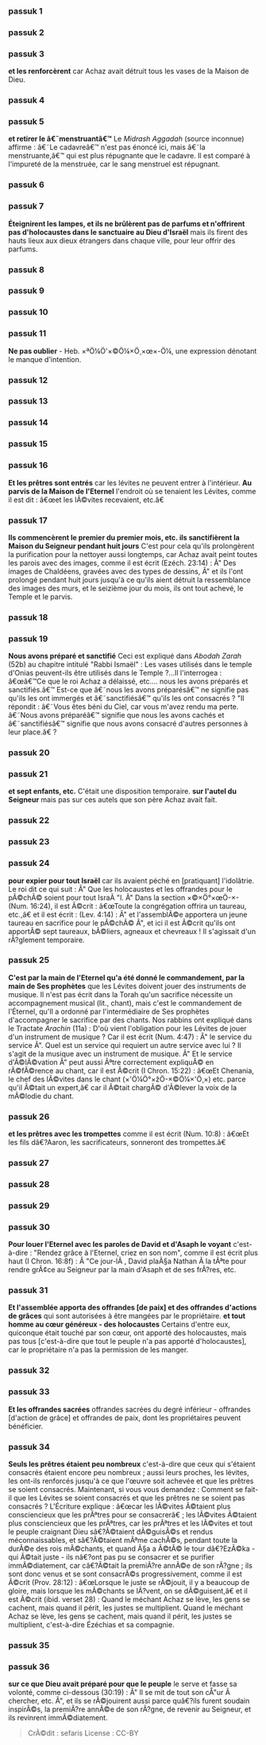 
### passuk 1

### passuk 2

### passuk 3
<b>et les renforcèrent</b> car Achaz avait détruit tous les vases de la Maison de Dieu.

### passuk 4

### passuk 5
<b>et retirer le â€˜menstruantâ€™</b> Le <i>Midrash Aggadah</i> (source inconnue) affirme : â€˜Le cadavreâ€™ n'est pas énoncé ici, mais â€˜la menstruante,â€™ qui est plus répugnante que le cadavre. Il est comparé à l'impureté de la menstruée, car le sang menstruel est répugnant.

### passuk 6

### passuk 7
<b>Éteignirent les lampes, et ils ne brûlèrent pas de parfums et n'offrirent pas d'holocaustes dans le sanctuaire au Dieu d'Israël</b> mais ils firent des hauts lieux aux dieux étrangers dans chaque ville, pour leur offrir des parfums.

### passuk 8

### passuk 9

### passuk 10

### passuk 11
<b>Ne pas oublier</b> - Heb. ×ªÖ¼Ö'×©Ö¼×Ö¸×œ×-Ö¼, une expression dénotant le manque d'intention.

### passuk 12

### passuk 13

### passuk 14

### passuk 15

### passuk 16
<b>Et les prêtres sont entrés</b> car les lévites ne peuvent entrer à l'intérieur.
<b>Au parvis de la Maison de l'Eternel</b> l'endroit où se tenaient les Lévites, comme il est dit : â€œet les lÃ©vites recevaient, etc.â€

### passuk 17
<b>Ils commencèrent le premier du premier mois, etc. ils sanctifièrent la Maison du Seigneur pendant huit jours</b> C'est pour cela qu'ils prolongèrent la purification pour la nettoyer aussi longtemps, car Achaz avait peint toutes les parois avec des images, comme il est écrit (Ezéch. 23:14) : Â" Des images de Chaldéens, gravées avec des types de dessins, Â" et ils l'ont prolongé pendant huit jours jusqu'à ce qu'ils aient détruit la ressemblance des images des murs, et le seizième jour du mois, ils ont tout achevé, le Temple et le parvis.

### passuk 18

### passuk 19
<b>Nous avons préparé et sanctifié</b> Ceci est expliqué dans <i>Abodah Zarah</i> (52b) au chapitre intitulé "Rabbi Ismaël" : Les vases utilisés dans le temple d'Onias peuvent-ils être utilisés dans le Temple ?...Il l'interrogea : â€œâ€™Ce que le roi Achaz a délaissé, etc.... nous les avons préparés et sanctifiés.â€™ Est-ce que â€˜nous les avons préparésâ€™ ne signifie pas qu'ils les ont immergés et â€˜sanctifiésâ€™ qu'ils les ont consacrés ? "Il répondit : â€˜Vous êtes béni du Ciel, car vous m'avez rendu ma perte. â€˜Nous avons préparéâ€™ signifie que nous les avons cachés et â€˜sanctifiésâ€™ signifie que nous avons consacré d'autres personnes à leur place.â€ ?

### passuk 20

### passuk 21
<b>et sept enfants, etc.</b> C'était une disposition temporaire.
<b>sur l'autel du Seigneur</b> mais pas sur ces autels que son père Achaz avait fait.

### passuk 22

### passuk 23

### passuk 24
<b>pour expier pour tout Israël</b> car ils avaient péché en [pratiquant] l'idolâtrie. Le roi dit ce qui suit : Â" Que les holocaustes et les offrandes pour le pÃ©chÃ© soient pour tout IsraÃ "l. Â" Dans la section ×©×Ö°×œÖ-×- (Num. 16:24), il est Ã©crit : â€œToute la congrégation offrira un taureau, etc.,â€ et il est écrit : (Lev. 4:14) : Â" et l'assemblÃ©e apportera un jeune taureau en sacrifice pour le pÃ©chÃ© Â", et ici il est Ã©crit qu'ils ont apportÃ© sept taureaux, bÃ©liers, agneaux et chevreaux ! Il s'agissait d'un rÃ?glement temporaire.

### passuk 25
<b>C'est par la main de l'Eternel qu'a été donné le commandement, par la main de Ses prophètes</b> que les Lévites doivent jouer des instruments de musique. Il n'est pas écrit dans la Torah qu'un sacrifice nécessite un accompagnement musical (lit., chant), mais c'est le commandement de l'Éternel, qu'Il a ordonné par l'intermédiaire de Ses prophètes d'accompagner le sacrifice par des chants. Nos rabbins ont expliqué dans le Tractate <i>Arachin</i> (11a) : D'où vient l'obligation pour les Lévites de jouer d'un instrument de musique ? Car il est écrit (Num. 4:47) : Â" le service du service Â". Quel est un service qui requiert un autre service avec lui ? Il s'agit de la musique avec un instrument de musique. Â" Et le service d'Ã©lÃ©vation Â" peut aussi Ãªtre correctement expliquÃ© en rÃ©fÃ©rence au chant, car il est Ã©crit (I Chron. 15:22) : â€œEt Chenania, le chef des lÃ©vites dans le chant (×'Ö¼Ö°×žÖ-×©Ö¼×'Ö¸×) etc. parce qu'il Ã©tait un expert,â€ car il Ã©tait chargÃ© d'Ã©lever la voix de la mÃ©lodie du chant.

### passuk 26
<b>et les prêtres avec les trompettes</b> comme il est écrit (Num. 10:8) : â€œEt les fils dâ€?Aaron, les sacrificateurs, sonneront des trompettes.â€

### passuk 27

### passuk 28

### passuk 29

### passuk 30
<b>Pour louer l'Eternel avec les paroles de David et d'Asaph le voyant</b> c'est-à-dire : "Rendez grâce à l'Eternel, criez en son nom", comme il est écrit plus haut (I Chron. 16:8f) : Â "Ce jour-lÃ , David plaÃ§a Nathan Ã la tÃªte pour rendre grÃ¢ce au Seigneur par la main d'Asaph et de ses frÃ?res, etc.

### passuk 31
<b>Et l'assemblée apporta des offrandes [de paix] et des offrandes d'actions de grâces</b> qui sont autorisées à être mangées par le propriétaire.
<b>et tout homme au cœur généreux - des holocaustes</b> Certains d'entre eux, quiconque était touché par son cœur, ont apporté des holocaustes, mais pas tous [c'est-à-dire que tout le peuple n'a pas apporté d'holocaustes], car le propriétaire n'a pas la permission de les manger.

### passuk 32

### passuk 33
<b>Et les offrandes sacrées</b> offrandes sacrées du degré inférieur - offrandes [d'action de grâce] et offrandes de paix, dont les propriétaires peuvent bénéficier.

### passuk 34
<b>Seuls les prêtres étaient peu nombreux</b> c'est-à-dire que ceux qui s'étaient consacrés étaient encore peu nombreux ; aussi leurs proches, les lévites, les ont-ils renforcés jusqu'à ce que l'œuvre soit achevée et que les prêtres se soient consacrés. Maintenant, si vous vous demandez : Comment se fait-il que les Lévites se soient consacrés et que les prêtres ne se soient pas consacrés ? L'Écriture explique : â€œcar les lÃ©vites Ã©taient plus consciencieux que les prÃªtres pour se consacrerâ€ ; les lÃ©vites Ã©taient plus consciencieux que les prÃªtres, car les prÃªtres et les lÃ©vites et tout le peuple craignant Dieu sâ€?Ã©taient dÃ©guisÃ©s et rendus méconnaissables, et sâ€?Ã©taient mÃªme cachÃ©s, pendant toute la durÃ©e des rois mÃ©chants, et quand Ã§a a Ã©tÃ© le tour dâ€?EzÃ©ka - qui Ã©tait juste - ils nâ€?ont pas pu se consacrer et se purifier immÃ©diatement, car câ€?Ã©tait la premiÃ?re annÃ©e de son rÃ?gne ; ils sont donc venus et se sont consacrÃ©s progressivement, comme il est Ã©crit (Prov. 28:12) : â€œLorsque le juste se rÃ©jouit, il y a beaucoup de gloire, mais lorsque les mÃ©chants se lÃ?vent, on se dÃ©guisent,â€ et il est Ã©crit (ibid. verset 28) : Quand le méchant Achaz se lève, les gens se cachent, mais quand il périt, les justes se multiplient. Quand le méchant Achaz se lève, les gens se cachent, mais quand il périt, les justes se multiplient, c'est-à-dire Ézéchias et sa compagnie.

### passuk 35

### passuk 36
<b>sur ce que Dieu avait préparé pour que le peuple</b> le serve et fasse sa volonté, comme ci-dessous (30:19) : Â" Il se mit de tout son cÅ"ur Ã chercher, etc. Â", et ils se rÃ©jouirent aussi parce quâ€?ils furent soudain inspirÃ©s, la premiÃ?re annÃ©e de son rÃ?gne, de revenir au Seigneur, et ils revinrent immÃ©diatement.

>CrÃ©dit : sefaris
>License : CC-BY